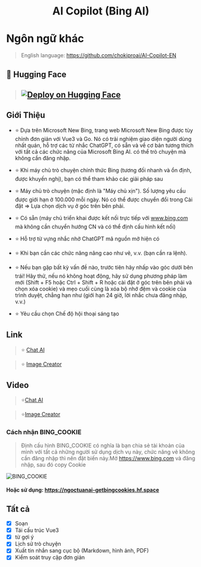 <h1 align="center">AI Copilot (Bing AI)</h1>

# Ngôn ngữ khác
> English language: https://github.com/chokiproai/AI-Copilot-EN

## 🤗 Hugging Face
> ## [![Deploy on Hugging Face](https://huggingface.co/datasets/huggingface/badges/raw/main/deploy-on-spaces-md.svg)](https://huggingface.co/login?next=%2Fspaces%2Fngoctuanai%2Fgpt4%3Fduplicate%3Dtrue)

## Giới Thiệu
- ⭐ Dựa trên Microsoft New Bing, trang web Microsoft New Bing được tùy chỉnh đơn giản với Vue3 và Go. Nó có trải nghiệm giao diện người dùng nhất quán, hỗ trợ các từ nhắc ChatGPT, có sẵn và về cơ bản tương thích với tất cả các chức năng của Microsoft Bing AI. có thể trò chuyện mà không cần đăng nhập.

- ⭐ Khi máy chủ trò chuyện chính thức Bing (tương đối nhanh và ổn định, được khuyến nghị), bạn có thể tham khảo các giải pháp sau

- ⭐ Máy chủ trò chuyện (mặc định là "Máy chủ xịn"). Số lượng yêu cầu được giới hạn ở 100.000 mỗi ngày. Nó có thể được chuyển đổi trong Cài đặt => Lựa chọn dịch vụ ở góc trên bên phải.

- ⭐ Có sẵn (máy chủ triển khai được kết nối trực tiếp với www.bing.com mà không cần chuyển hướng CN và có thể định cấu hình kết nối)

- ⭐ Hỗ trợ từ vựng nhắc nhở ChatGPT mã nguồn mở hiện có

- ⭐ Khi bạn cần các chức năng nâng cao như vẽ, v.v. (bạn cần ra lệnh).

- ⭐ Nếu bạn gặp bất kỳ vấn đề nào, trước tiên hãy nhấp vào góc dưới bên trái! Hãy thử, nếu nó không hoạt động, hãy sử dụng phương pháp làm mới (Shift + F5 hoặc Ctrl + Shift + R hoặc cài đặt ở góc trên bên phải và chọn xóa cookie) và mẹo cuối cùng là xóa bộ nhớ đệm và cookie của trình duyệt, chẳng hạn như (giới hạn 24 giờ, lời nhắc chưa đăng nhập, v.v.)

- ⭐ Yêu cầu chọn Chế độ hội thoại sáng tạo

## Link 

>⭐ [Chat AI](https://ngoctuanai-copilot.hf.space)

>⭐ [Image Creator](https://ngoctuanai-copilot.hf.space/create)

## Video

>⭐[Chat AI](https://onedrive.live.com/embed?resid=750758803F9E18F7%21169&authkey=!AGg5_c6ntyVBk0s)

>⭐[Image Creator](https://onedrive.live.com/embed?resid=750758803F9E18F7%21170&authkey=!AA6KYWKRIIZ2_Ug)

### Cách nhận BING_COOKIE

> Định cấu hình BING_COOKIE có nghĩa là bạn chia sẻ tài khoản của mình với tất cả những người sử dụng dịch vụ này, chức năng vẽ không cần đăng nhập thì nên đặt biến này.Mở https://www.bing.com và đăng nhập, sau đó copy Cookie

![BING_COOKIE](https://cdn-uploads.huggingface.co/production/uploads/65126d4afdba96cc3c3e7498/WMjxkZs20Y3UyC2RDyfT3.png)

#### Hoặc sử dụng: https://ngoctuanai-getbingcookies.hf.space

## Tất cả

- [x] Soạn
- [x] Tái cấu trúc Vue3
- [x] từ gợi ý
- [x] Lịch sử trò chuyện
- [x] Xuất tin nhắn sang cục bộ (Markdown, hình ảnh, PDF)
- [x] Kiểm soát truy cập đơn giản